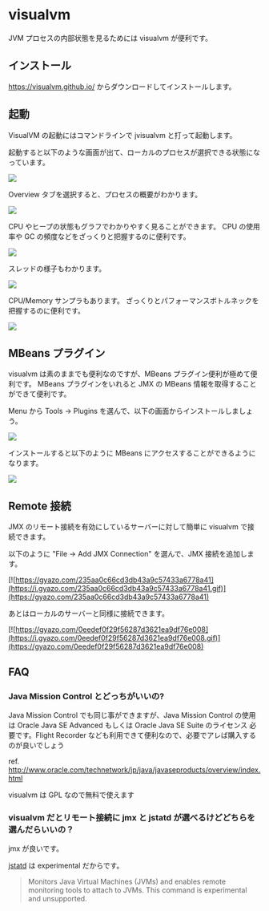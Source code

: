 # visualvm

JVM プロセスの内部状態を見るためには visualvm が便利です。

## インストール

https://visualvm.github.io/ からダウンロードしてインストールします。

## 起動

VisualVM の起動にはコマンドラインで jvisualvm と打って起動します。

起動すると以下のような画面が出て、ローカルのプロセスが選択できる状態になっています。

![](https://github.com/tokuhirom/java-handbook/blob/master/tools/_assets/visualvm-top.png?raw=true)

Overview タブを選択すると、プロセスの概要がわかります。

![](https://github.com/tokuhirom/java-handbook/blob/master/tools/_assets/visualvm-overview.png?raw=true)

CPU やヒープの状態もグラフでわかりやすく見ることができます。
CPU の使用率や GC の頻度などをざっくりと把握するのに便利です。

![](https://github.com/tokuhirom/java-handbook/blob/master/tools/_assets/visualvm-monitor.png?raw=true)

スレッドの様子もわかります。

![](https://github.com/tokuhirom/java-handbook/blob/master/tools/_assets/visualvm-threads.png?raw=true)

CPU/Memory サンプラもあります。
ざっくりとパフォーマンスボトルネックを把握するのに便利です。

![](https://github.com/tokuhirom/java-handbook/blob/master/tools/_assets/visualvm-sampler.png?raw=true)

## MBeans プラグイン

visualvm は素のままでも便利なのですが、MBeans プラグイン便利が極めて便利です。
MBeans プラグインをいれると JMX の MBeans 情報を取得することができて便利です。

Menu から Tools → Plugins を選んで、以下の画面からインストールしましょう。 

![](https://github.com/tokuhirom/java-handbook/blob/master/tools/_assets/install-mbeans-plugin.png?raw=true)

インストールすると以下のように MBeans にアクセスすることができるようになります。

![](https://github.com/tokuhirom/java-handbook/blob/master/tools/_assets/visualvm-mbeans.png?raw=true)

## Remote 接続

JMX のリモート接続を有効にしているサーバーに対して簡単に visualvm で接続できます。

以下のように "File -> Add JMX Connection" を選んで、JMX 接続を追加します。

[![https://gyazo.com/235aa0c66cd3db43a9c57433a6778a41](https://i.gyazo.com/235aa0c66cd3db43a9c57433a6778a41.gif)](https://gyazo.com/235aa0c66cd3db43a9c57433a6778a41)

あとはローカルのサーバーと同様に接続できます。

[![https://gyazo.com/0eedef0f29f56287d3621ea9df76e008](https://i.gyazo.com/0eedef0f29f56287d3621ea9df76e008.gif)](https://gyazo.com/0eedef0f29f56287d3621ea9df76e008)

## FAQ

### Java Mission Control とどっちがいいの?

Java Mission Control でも同じ事ができますが、Java Mission Control の使用は Oracle Java SE Advanced もしくは Oracle Java SE Suite のライセンス
必要です。Flight Recorder なども利用できて便利なので、必要でアレば購入するのが良いでしょう

ref. http://www.oracle.com/technetwork/jp/java/javaseproducts/overview/index.html

visualvm は GPL なので無料で使えます

### visualvm だとリモート接続に jmx と jstatd が選べるけどどちらを選んだらいいの？

jmx が良いです。

[jstatd](https://docs.oracle.com/javase/8/docs/technotes/tools/unix/jstatd.html) は experimental だからです。

> Monitors Java Virtual Machines (JVMs) and enables remote monitoring tools to attach to JVMs. This command is experimental and unsupported.
  
